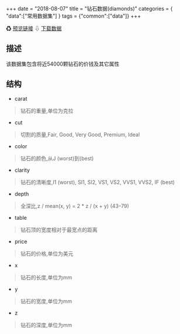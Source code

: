 +++
date = "2018-08-07"
title = "钻石数据(diamonds)"
categories = { "data":["常用数据集"] }
tags = {"common":["data"]}
+++

&#9851;&nbsp;[预览链接](/data/diamonds)
&#8681;&nbsp;[下载数据](/download/diamonds)

## 描述
该数据集包含将近54000颗钻石的价钱及其它属性

## 结构

 - carat
 >钻石的重量,单位为克拉
 - cut
 >切割的质量,Fair, Good, Very Good, Premium, Ideal
 - color
 >钻石的颜色,从J (worst)到(best)
 - clarity
 >钻石的清晰度,I1 (worst), SI1, SI2, VS1, VS2, VVS1, VVS2, IF (best)
 - depth
 >全深比,z / mean(x, y) = 2 * z / (x + y) (43–79)
 - table
 >钻石顶的宽度相对于最宽点的距离
 - price
 >钻石的价格,单位为美元
 - x
 >钻石的长度,单位为mm
 - y
 >钻石的宽度,单位为mm
 - z
 >钻石的深度,单位为mm
